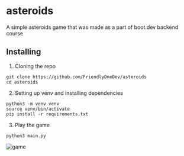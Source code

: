 # asteroids

A simple asteroids game that was made as a part of boot.dev backend course

## Installing

1. Cloning the repo
```
git clone https://github.com/FriendlyOneDev/asteroids
cd asteroids
```
2. Setting up venv and installing dependencies
```
python3 -m venv venv
source venv/bin/activate
pip install -r requirements.txt
```
3. Play the game
```
python3 main.py
```

![game](https://i.postimg.cc/4NDdLVmK/Screenshot-2025-07-30-120655.png)
